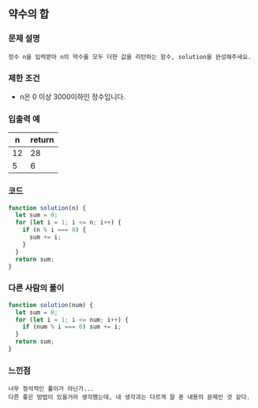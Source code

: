## 약수의 합

### 문제 설명

```
정수 n을 입력받아 n의 약수를 모두 더한 값을 리턴하는 함수, solution을 완성해주세요.
```

### 제한 조건

- n은 0 이상 3000이하인 정수입니다.

### 입출력 예

| n   | return |
| --- | ------ |
| 12  | 28     |
| 5   | 6      |

### 코드

```javascript
function solution(n) {
  let sum = 0;
  for (let i = 1; i <= n; i++) {
    if (n % i === 0) {
      sum += i;
    }
  }
  return sum;
}
```

### 다른 사람의 풀이

```javascript
function solution(num) {
  let sum = 0;
  for (let i = 1; i <= num; i++) {
    if (num % i === 0) sum += i;
  }
  return sum;
}
```

### 느낀점

```
너무 정석적인 풀이가 아닌가...
다른 좋은 방법이 있을거라 생각했는데, 내 생각과는 다르게 잘 푼 내용의 문제인 것 같다.
```
